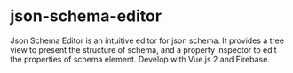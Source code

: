 # json-schema-editor
Json Schema Editor is an intuitive editor for json schema. It provides a tree view to present the structure of schema, and a property inspector to edit the properties of schema element. Develop with Vue.js 2 and Firebase.
